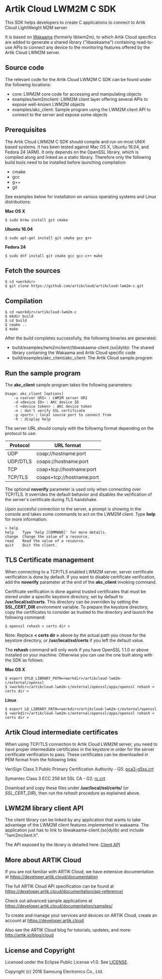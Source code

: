 # Artik Cloud LWM2M C SDK

This SDK helps developers to create C applications to connect to Artik Cloud LightWeight M2M server.

It is based on [Wakaama](README-wakaama.md) (formerly liblwm2m), to which Artik Cloud specifics are added to generate a
shared library ("libwakaama") containing read-to-use APIs to connect any device to the monitoring
features offered by the Artik Cloud LWM2M server.

Source code
-----------

The relevant code for the Artik Cloud LWM2M C SDK can be found under the following locations:
  * core: LWM2M core code for accessing and manipulating objects
  * examples/lwm2mclient: LWM2M client layer offering several APIs to expose well-known LWM2M objects
  * examples/akc_client: Sample program using the LWM2M client API to connect to the server and expose some objects

Prerequisites
-------------

The Artik Cloud LWM2M C SDK should compile and run on most UNIX based systems. It has been tested against Mac OS X, Ubuntu 16.04, and Fedora 24 (ARM). It only depends on the OpenSSL library, which is compiled along and linked as a static library. Therefore only the following build tools need to be installed before launching compilation:
  * cmake
  * gcc
  * g++
  * git

See examples below for installation on various operating systems and Linux distributions:

**Mac OS X**
~~~shell
$ sudo brew install git cmake
~~~

**Ubuntu 16.04**
~~~shell
$ sudo apt-get install git cmake gcc g++
~~~

**Fedora 24**
~~~shell
$ sudo dnf install git cmake gcc gcc-c++ make
~~~

Fetch the sources
-----------------

~~~shell
$ cd <workdir>
$ git clone https://github.com/artikcloud/artikcloud-lwm2m-c.git
~~~

Compilation
-----------

~~~shell
$ cd <workdir>/artikcloud-lwm2m-c
$ mkdir build
$ cd build
$ cmake ..
$ make
~~~

After the build completes successfully, the following binaries are generated:

  * build/examples/lwm2mclient//libwakaama-client.(so|dylib): The shared library containing the Wakaama and Artik Cloud specific code
  * build/examples/akc_client/akc_client: The Artik Cloud sample program

Run the sample program
----------------------

The **akc_client** sample program takes the following parameters:

~~~shell
Usage: akc_client [options]
	-u <server URI> : LWM2M server URI
	-d <device ID> : AKC device ID
	-t <device token> : AKC device token
	-n : don't verify SSL certificate
	-p <port> : local source port to connect from
	-h : display help
~~~

The server URL should comply with the following format depending on the protocol to use:

| Protocol | URL format                |
| -------- | --------------------------|
| UDP      | coap://hostname:port      |
| UDP/DTLS | coaps://hostname:port     |
| TCP      | coap+tcp://hostname:port  |
| TCP/TLS  | coaps+tcp://hostname:port |

The optional **noverify** parameter is used only when connecting over TCP/TLS. It overrides
the default behavior and disables the verification of the server's certificate during TLS
handshake.

Upon succesful connection to the server, a prompt is showing in the console and takes some
commands to act on the LWM2M client. Type **help** for more information:

~~~shell
> help
help    Type 'help [COMMAND]' for more details.
change  Change the value of a resource.
read    Read the value of a resource.
quit    Quit the client.
~~~

TLS Certificate management
--------------------------

When connecting to a TCP/TLS enabled LWM2M server, server certificate verification is done
by default. If you want to disable certificate verification, add the **noverify** parameter
at the end of the **akc_client** invoking command.

Certificate verification is done against trusted certificates that must be stored under a
specific keystore directory, set by default to **/usr/local/ssl/certs**. This directory can
be overriden by setting the **SSL_CERT_DIR** environment variable. To prepare the keystore 
directory, copy the certificates to consider as trusted to the directory and launch the following
command:

~~~shell
$ openssl rehash < certs dir >
~~~

Note: Replace **< certs dir >** above by the actual path you chose for the keystore directory,
or **/usr/local/ssl/certs** if you left the default value.

The **rehash** command will only work if you have OpenSSL 1.1.0 or above installed on your machine.
Otherwise you can use the one built along with the SDK as follows:

**Mac OS X**
~~~shell
$ export DYLD_LIBRARY_PATH=<workdir>/artikcloud-lwm2m-c/external/openssl
$ <workdir>/artikcloud-lwm2m-c/external/openssl/apps/openssl rehash < certs dir >
~~~

**Linux**
~~~shell
$ export LD_LIBRARY_PATH=<workdir>/artikcloud-lwm2m-c/external/openssl
$ <workdir>/artikcloud-lwm2m-c/external/openssl/apps/openssl rehash < certs dir >
~~~

Artik Cloud intermediate certificates
-------------------------------------

When using TCP/TLS connection to Artik Cloud LWM2M server, you need to have proper intermediate
certificates in the keystore in order for the server certificate verification to pass. These
certificates can be downloaded in PEM format from the following links:

VeriSign Class 3 Public Primary Certification Authority - G5: [pca3-g5ss.crt](http://www.tbs-internet.com/verisign/pca3-g5ss.crt)

Symantec Class 3 ECC 256 bit SSL CA - G2: [rc.crt](http://symantec.tbs-certificats.com/rc.crt)

Download and copy these files under **/usr/local/ssl/certs/** (or *SSL_CERT_DIR*), then run the *rehash* procedure as explained above.

LWM2M library client API
------------------------

The client library can be linked by any application that wants to take advantage of
the LWM2M client features implemented in wakaama. The application just has to link to
libwakaama-client.(so|dylib) and include "lwm2mclient.h".

The API exposed by the library is detailed here: [Client API](README-client-api.md)

More about ARTIK Cloud
----------------------

If you are not familiar with ARTIK Cloud, we have extensive documentation at https://developer.artik.cloud/documentation

The full ARTIK Cloud API specification can be found at https://developer.artik.cloud/documentation/api-reference/

Check out advanced sample applications at https://developer.artik.cloud/documentation/samples/

To create and manage your services and devices on ARTIK Cloud, create an account at https://developer.artik.cloud

Also see the ARTIK Cloud blog for tutorials, updates, and more: http://artik.io/blog/cloud

License and Copyright
---------------------

Licensed under the Eclipse Public License v1.0. See [LICENSE](http://www.eclipse.org/legal/epl-v10.html).

Copyright (c) 2016 Samsung Electronics Co., Ltd.



